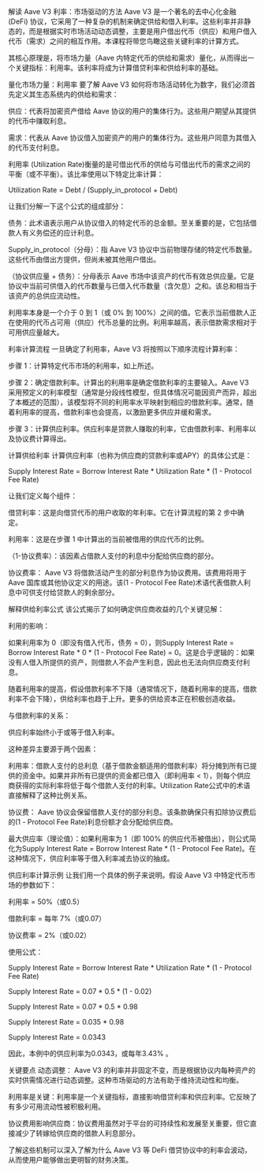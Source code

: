 解读 Aave V3 利率：市场驱动的方法
Aave V3 是一个著名的去中心化金融 (DeFi) 协议，它采用了一种复杂的机制来确定供给和借入利率。这些利率并非静态的，而是根据实时市场活动动态调整，主要是用户借出代币（供应）和用户借入代币（需求）之间的相互作用。本课程将带您鸟瞰这些关键利率的计算方式。

其核心原理是，将市场力量（Aave 内特定代币的供给和需求）量化，从而得出一个关键指标：利用率。该利率将成为计算借贷利率和供给利率的基础。

量化市场力量：利用率
要了解 Aave V3 如何将市场活动转化为数字，我们必须首先定义其生态系统内的供给和需求：

供应：代表将加密资产借给 Aave 协议的用户的集体行为。这些用户期望从其提供的代币中赚取利息。

需求：代表从 Aave 协议借入加密资产的用户的集体行为。这些用户同意为其借入的代币支付利息。

利用率 (Utilization Rate)衡量的是可借出代币的供给与可借出代币的需求之间的平衡（或不平衡）。该比率使用以下特定比率计算：

Utilization Rate = Debt / (Supply_in_protocol + Debt)

让我们分解一下这个公式的组成部分：

债务：此术语表示用户从协议借入的特定代币的总金额。至关重要的是，它包括借款人有义务偿还的应计利息。

Supply_in_protocol（分母）：指 Aave V3 协议中当前物理存储的特定代币数量。这些代币由借出方提供，但尚未被其他用户借出。

（协议供应量 + 债务）：分母表示 Aave 市场中该资产的代币有效总供应量。它是协议中当前可供借入的代币数量与已借入代币数量（含欠息）之和。该总和相当于该资产的总供应流动性。

利用率本身是一个介于 0 到 1（或 0% 到 100%）之间的值。它表示当前借款人正在使用的代币占可用（供应）代币总量的比例。利用率越高，表示借款需求相对于可用供应量越大。

利率计算流程
一旦确定了利用率，Aave V3 将按照以下顺序流程计算利率：

步骤 1：计算特定代币市场的利用率，如上所述。

步骤 2：确定借款利率。计算出的利用率是确定借款利率的主要输入。Aave V3 采用预定义的利率模型（通常是分段线性模型，但具体情况可能因资产而异，超出了本概述的范围），该模型将不同的利用率水平映射到相应的借款利率。通常，随着利用率的提高，借款利率也会提高，以激励更多供应并缓和需求。

步骤 3：计算供应利率。供应利率是贷款人赚取的利率，它由借款利率、利用率以及协议费计算得出。

计算供给利率
计算供应利率（也称为供应商的贷款利率或APY）的具体公式是：

Supply Interest Rate = Borrow Interest Rate * Utilization Rate * (1 - Protocol Fee Rate)

让我们定义每个组件：

借贷利率：这是向借贷代币的用户收取的年利率。它在计算流程的第 2 步中确定。

利用率：这是在步骤 1 中计算出的当前被借用的供应代币的比例。

（1-协议费率）：该因素占借款人支付的利息中分配给供应商的部分。

协议费率： Aave V3 将借款活动产生的部分利息作为协议费用。该费用将用于 Aave 国库或其他协议定义的用途。该(1 - Protocol Fee Rate)术语代表借款人利息中可供支付给贷款人的剩余部分。

解释供给利率公式
该公式揭示了如何确定供应商收益的几个关键见解：

利用的影响：

如果利用率为 0（即没有借入代币，债务 = 0），则Supply Interest Rate = Borrow Interest Rate * 0 * (1 - Protocol Fee Rate) = 0。这是合乎逻辑的：如果没有人借入所提供的资产，则借款人不会产生利息，因此也无法向供应商支付利息。

随着利用率的提高，假设借款利率不下降（通常情况下，随着利用率的提高，借款利率不会下降），供给利率也趋于上升。更多的供给资本正在积极创造收益。

与借款利率的关系：

供应利率始终小于或等于借入利率。

这种差异主要源于两个因素：

利用率：借款人支付的总利息（基于借款金额适用的借款利率）将分摊到所有已提供的资金中。如果并非所有已提供的资金都已借入（即利用率 < 1），则每个供应商获得的实际利率将低于每个借款人支付的利率。Utilization Rate公式中的术语直接解释了这种比例关系。

协议费： Aave 协议会保留借款人支付的部分利息。该条款确保只有扣除协议费后的(1 - Protocol Fee Rate)利息份额才会分配给供应商。

最大供应率（理论值）：如果利用率为 1（即 100% 的供应代币被借出），则公式简化为Supply Interest Rate = Borrow Interest Rate * (1 - Protocol Fee Rate)。在这种情况下，供应利率等于借入利率减去协议的抽成。

供应利率计算示例
让我们用一个具体的例子来说明。假设 Aave V3 中特定代币市场的参数如下：

利用率 = 50%（或0.5）

借款利率 = 每年 7%（或0.07）

协议费率 = 2%（或0.02）

使用公式：

Supply Interest Rate = Borrow Interest Rate * Utilization Rate * (1 - Protocol Fee Rate)

Supply Interest Rate = 0.07 * 0.5 * (1 - 0.02)

Supply Interest Rate = 0.07 * 0.5 * 0.98

Supply Interest Rate = 0.035 * 0.98

Supply Interest Rate = 0.0343

因此，本例中的供应利率为0.0343，或每年3.43% 。

关键要点
动态调整： Aave V3 的利率并非固定不变，而是根据协议内每种资产的实时供需情况进行动态调整。这种市场驱动的方法有助于维持流动性和均衡。

利用率是关键：利用率是一个关键指标，直接影响借贷利率和供应利率。它反映了有多少可用流动性被积极利用。

协议费用影响供应商：协议费用虽然对于平台的可持续性和发展至关重要，但它直接减少了转嫁给供应商的借款人利息部分。

了解这些机制可以深入了解为什么 Aave V3 等 DeFi 借贷协议中的利率会波动，从而使用户能够做出更明智的财务决策。
